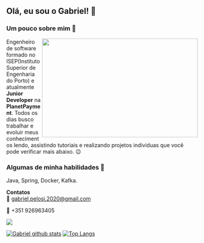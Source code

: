
## Olá, eu sou o Gabriel! 👋




### **Um pouco sobre mim** :boy:
<img align="right" width="410" height="260"  src="https://static.collectui.com/shots/3252385/job-opening-large">


Engenheiro de software formado no ISEP(Instituto Superior de Engenharia do Porto) e
atualmente **Junior Developer** na **PlanetPayment**.
Todos os dias busco trabalhar e evoluir 
meus conhecimentos lendo,
assistindo tutoriais e realizando 
projetos individuas que você 
pode verificar mais abaixo. :wink:



### **Algumas de minha habilidades** 🌱                      
Java, Spring, Docker, Kafka.


**Contatos**  
:email: gabriel.pelosi.2020@gmail.com 

:iphone: +351 926963405 

[<img src="https://img.shields.io/badge/linkedin-%230077B5.svg?&style=for-the-badge&logo=linkedin&logoColor=white" />](https://www.linkedin.com/in/gabriel-pelosi-92a578177/)


[![Gabriel github stats](https://github-readme-stats.vercel.app/api?username=GabrielPelosi)](https://github.com/GabrielPelosi/github-readme-stats)   [![Top Langs](https://github-readme-stats.vercel.app/api/top-langs/?username=GabrielPelosi&layout=compact)](https://github.com/GabrielPelosi/github-readme-stats)


<!--
[<img src="https://img.shields.io/badge/twitter-%231DA1F2.svg?&style=for-the-badge&logo=twitter&logoColor=white" />](https://twitter.com/USERNAME) [<img src="https://img.shields.io/badge/medium-%2312100E.svg?&style=for-the-badge&logo=medium&logoColor=white" />](https://medium.com/USERNAME)  
-->
<!--
[<img src = "https://img.shields.io/badge/instagram-%23E4405F.svg?&style=for-the-badge&logo=instagram&logoColor=white">](https://www.instagram.com/USERNAME/) [<img src = "https://img.shields.io/badge/facebook-%231877F2.svg?&style=for-the-badge&logo=facebook&logoColor=white">](https://www.facebook.com/USERNAME)
-->
